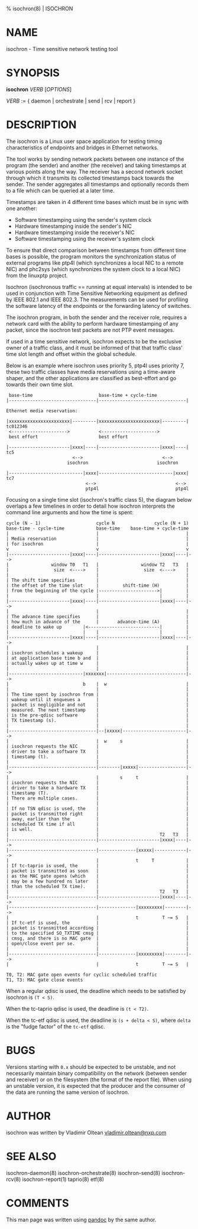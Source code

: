 % isochron(8) | ISOCHRON

NAME
====

isochron - Time sensitive network testing tool

SYNOPSIS
========

**isochron** _VERB_ \[_OPTIONS_\]

_VERB_ := { daemon | orchestrate | send | rcv | report }

DESCRIPTION
===========

The isochron is a Linux user space application for testing timing
characteristics of endpoints and bridges in Ethernet networks.

The tool works by sending network packets between one instance of the
program (the sender) and another (the receiver) and taking timestamps at
various points along the way. The receiver has a second network socket
through which it transmits its collected timestamps back towards the
sender. The sender aggregates all timestamps and optionally records them
to a file which can be queried at a later time.

Timestamps are taken in 4 different time bases which must be in sync
with one another:

  * Software timestamping using the sender's system clock
  * Hardware timestamping inside the sender's NIC
  * Hardware timestamping inside the receiver's NIC
  * Software timestamping using the receiver's system clock

To ensure that direct comparison between timestamps from different time
bases is possible, the program monitors the synchronization status of
external programs like ptp4l (which synchronizes a local NIC to a remote
NIC) and phc2sys (which synchronizes the system clock to a local NIC)
from the linuxptp project.

Isochron (isochronous traffic == running at equal intervals) is intended
to be used in conjunction with Time Sensitive Networking equipment as
defined by IEEE 802.1 and IEEE 802.3. The measurements can be used for
profiling the software latency of the endpoints or the forwarding
latency of switches.

The isochron program, in both the sender and the receiver role, requires
a network card with the ability to perform hardware timestamping of any
packet, since the isochron test packets are not PTP event messages.

If used in a time sensitive network, isochron expects to be the
exclusive owner of a traffic class, and it must be informed of that that
traffic class' time slot length and offset within the global schedule.

Below is an example where isochron uses priority 5, ptp4l uses priority
7, these two traffic classes have media reservations using a time-aware
shaper, and the other applications are classified as best-effort and go
towards their own time slot.

```
 base-time                         base-time + cycle-time
|---------------------------------|---------------------------------|

Ethernet media reservation:

|xxxxxxxxxxxxxxxxxxxxxxx|---------|xxxxxxxxxxxxxxxxxxxxxxx|---------| tc012346
 <--------------------->           <--------------------->
 best effort                       best effort

|-----------------------|xxxx|----|-----------------------|xxxx|----| tc5
                         <-->                              <-->
                       isochron                          isochron

|----------------------------|xxxx|----------------------------|xxxx| tc7
                              <-->                              <-->
                              ptp4l                             ptp4l
```

Focusing on a single time slot (isochron's traffic class 5), the diagram
below overlaps a few timelines in order to detail how isochron
interprets the command line arguments and how the time is spent:

```
cycle (N - 1)                     cycle N               cycle (N + 1)
base-time - cycle-time            base-time    base-time + cycle-time
|                                 |                                 |
| Media reservation               |                                 |
| for isochron                    |                                 |
v                                 v                                 v
|-----------------------|xxxx|----|-----------------------|xxxx|----|-->
|                window T0   T1   |                window T2   T3   |
|                 size  <---->    |                 size  <---->    |
|                                 |                                 |
| The shift time specifies        |                                 |
| the offset of the time slot     |         shift-time (H)          |
| from the beginning of the cycle |---------------------->|         |
|                                 |                       |         |
|-----------------------|xxxx|----|-----------------------|xxxx|----|-->
|                                 |                                 |
| The advance time specifies      |                                 |
| how much in advance of the      |       advance-time (A)          |
| deadline to wake up        |<---------------------------|         |
|                            |    |                       |         |
|-----------------------|xxxx|----|-----------------------|xxxx|----|-->
|                                 |                                 |
| isochron schedules a wakeup     |                                 |
| at application base time b and  |                                 |
| actually wakes up at time w     |                                 |
|                                 |                                 |
|----------------------------|xxxxxxx|------------------------------|-->
|                            b    |  w                              |
|                                 |                                 |
| The time spent by isochron from |                                 |
| wakeup until it enqueues a      |                                 |
| packet is negligible and not    |                                 |
| measured. The next timestamp    |                                 |
| is the pre-qdisc software       |                                 |
| TX timestamp (s).               |                                 |
|                                 |                                 |
|---------------------------------|--|xxxxx|------------------------|-->
|                                 |  w     s                        |
| isochron requests the NIC       |                                 |
| driver to take a software TX    |                                 |
| timestamp (t).                  |                                 |
|                                 |                                 |
|---------------------------------|--------|xxxxx|------------------|-->
|                                 |        s     t                  |
| isochron requests the NIC       |                                 |
| driver to take a hardware TX    |                                 |
| timestamp (T).                  |                                 |
| There are multiple cases.       |                                 |
|                                 |                                 |
| If no TSN qdisc is used, the    |                                 |
| packet is transmitted right     |                                 |
| away, earlier than the          |                                 |
| scheduled TX time if all        |                                 |
| is well.                        |                                 |
|                                 |                       T2   T3   |
|---------------------------------|-----------------------|xxxx|----|-->
|---------------------------------|--------------|xxxxx|------------|-->
|                                 |              t     T            |
| If tc-taprio is used, the       |                                 |
| packet is transmitted as soon   |                                 |
| as the MAC gate opens (which    |                                 |
| may be a few hundred ns later   |                                 |
| than the scheduled TX time).    |                                 |
|                                 |                       T2   T3   |
|---------------------------------|-----------------------|xxxx|----|-->
|---------------------------------|--------------|xxxxxxxxx|--------|-->
|                                 |              t         T ~= S   |
| If tc-etf is used, the          |                                 |
| packet is transmitted according |                                 |
| to the specified SO_TXTIME cmsg |                                 |
| cmsg, and there is no MAC gate  |                                 |
| open/close event per se.        |                                 |
|                                 |                                 |
|---------------------------------|--------------|xxxxxxxxx|--------|-->
|                                 |              t         T ~= S   |

T0, T2: MAC gate open events for cyclic scheduled traffic
T1, T3: MAC gate close events
```

When a regular qdisc is used, the deadline which needs to be satisfied
by isochron is `(T < S)`.

When the tc-taprio qdisc is used, the deadline is `(t < T2)`.

When the tc-etf qdisc is used, the deadline is `(s + delta < S)`, where
`delta` is the "fudge factor" of the `tc-etf` qdisc.

BUGS
====

Versions starting with `0.x` should be expected to be unstable, and not
necessarily maintain binary compatibility on the network (between sender
and receiver) or on the filesystem (the format of the report file). When
using an unstable version, it is expected that the producer and the
consumer of the data are running the same version of isochron.

AUTHOR
======

isochron was written by Vladimir Oltean <vladimir.oltean@nxp.com>

SEE ALSO
========

isochron-daemon(8)
isochron-orchestrate(8)
isochron-send(8)
isochron-rcv(8)
isochron-report(1)
taprio(8)
etf(8)

COMMENTS
========

This man page was written using [pandoc](http://pandoc.org/) by the same author.
